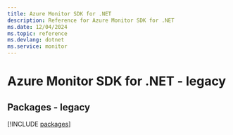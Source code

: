 ```yaml
---
title: Azure Monitor SDK for .NET
description: Reference for Azure Monitor SDK for .NET
ms.date: 12/04/2024
ms.topic: reference
ms.devlang: dotnet
ms.service: monitor
---
```

# Azure Monitor SDK for .NET - legacy
## Packages - legacy
[!INCLUDE [packages](monitor-index.md)]
